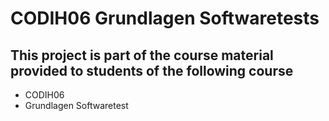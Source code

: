 # CODIH06 Grundlagen Softwaretests

## This project is part of the course material provided to students of the following course

- CODIH06
- Grundlagen Softwaretest